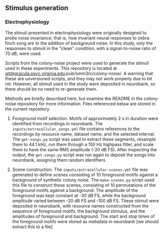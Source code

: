 
## Stimulus generation

### Electrophysiology

The stimuli presented in electrophysiology were originally designed to probe noise invariance; that is, how invariant neural responses to zebra finch song are to the addition of background noise. In this study, only the responses to stimuli in the "clean" condition, with a signal-to-noise ratio of 70 dB, were used.

Scripts from the colony-noise project were used to generate the stimuli used in these experiments. This repository is located at git@gracula.psyc.virginia.edu:pub/smm3rc/colony-noise/. A warning that these are unversioned scripts, and they may not work properly due to bit rot. However, all stimuli used in the study were deposited in neurobank, so there should be no need to re-generate them.

Methods are briefly described here, but examine the README in the colony-noise repository for more information. Files
referenced below are stored in the current repository.

1. Foreground motif selection. Motifs of approximately 2 s in duration were identified from recordings in neurobank. The `inputs/extracellular_songs.yml` file contains references to the recordings by resource name, dataset name, and the selected interval. The `get-songs.py` script was used to extract these segments, resample them to 44.1 kHz, run them through a 150 Hz highpass filter, and scale them to have the same RMS amplitude (-20 dB FS). After inspecting the output, the `get-songs.py` script was run again to deposit the songs into neurobank, assigning them random identifiers.

2. Scene construction. The `inputs/extracellular-scenes.yml` file was generated to define scenes consisting of 10 foreground motifs against a background of synthetic colony noise. The `make-scenes.py` script used this file to construct these scenes, consisting of 10 permutations of the foreground motifs against a background. The amplitude of the foreground was kept constant at -30 dB FS, while the background amplitude varied between -20 dB FS and -100 dB FS. These stimuli were deposited in neurobank, with resource names constructed from the sequence of foreground motifs, the background stimulus, and the amplitudes of foreground and background. The start and stop times of the foreground motifs were stored as metadata in neurobank [we should extract this to a file]
